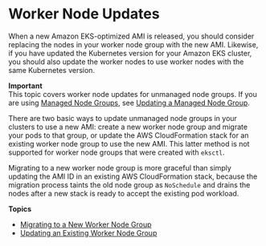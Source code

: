 # Worker Node Updates<a name="update-workers"></a>

When a new Amazon EKS\-optimized AMI is released, you should consider replacing the nodes in your worker node group with the new AMI\. Likewise, if you have updated the Kubernetes version for your Amazon EKS cluster, you should also update the worker nodes to use worker nodes with the same Kubernetes version\.

**Important**  
This topic covers worker node updates for unmanaged node groups\. If you are using [Managed Node Groups](managed-node-groups.md), see [Updating a Managed Node Group](update-managed-node-group.md)\.

There are two basic ways to update unmanaged node groups in your clusters to use a new AMI: create a new worker node group and migrate your pods to that group, or update the AWS CloudFormation stack for an existing worker node group to use the new AMI\. This latter method is not supported for worker node groups that were created with `eksctl`\.

Migrating to a new worker node group is more graceful than simply updating the AMI ID in an existing AWS CloudFormation stack, because the migration process taints the old node group as `NoSchedule` and drains the nodes after a new stack is ready to accept the existing pod workload\.

**Topics**
+ [Migrating to a New Worker Node Group](migrate-stack.md)
+ [Updating an Existing Worker Node Group](update-stack.md)